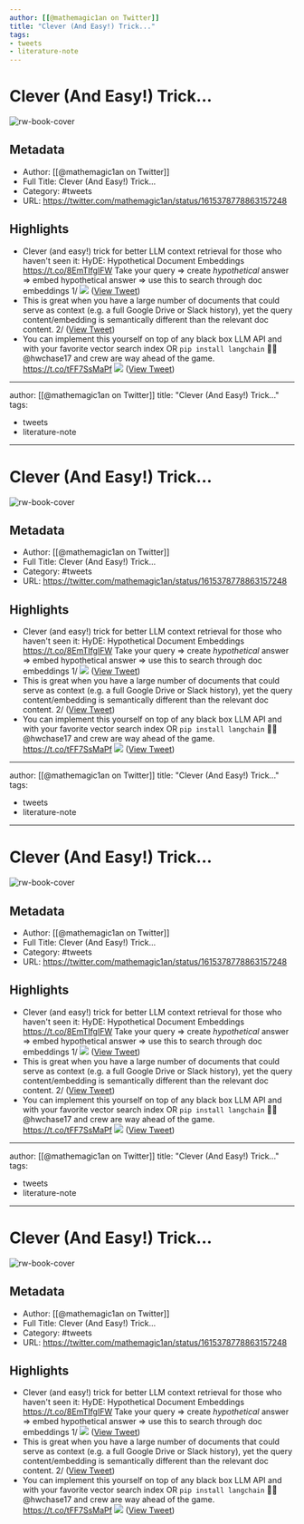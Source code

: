 ```yaml
---
author: [[@mathemagic1an on Twitter]]
title: "Clever (And Easy!) Trick..."
tags: 
- tweets
- literature-note
---
```

# Clever (And Easy!) Trick...

![rw-book-cover](https://pbs.twimg.com/profile_images/1607042017095258114/sSUQlvdW.jpg)

## Metadata
- Author: [[@mathemagic1an on Twitter]]
- Full Title: Clever (And Easy!) Trick...
- Category: #tweets
- URL: https://twitter.com/mathemagic1an/status/1615378778863157248

## Highlights
- Clever (and easy!) trick for better LLM context retrieval for those who haven't seen it:
  HyDE: Hypothetical Document Embeddings
  https://t.co/8EmTIfgIFW
  Take your query => create *hypothetical* answer => embed hypothetical answer => use this to search through doc embeddings
  1/ 
  ![](https://pbs.twimg.com/media/Fmr5CGpXEAAz1xA.jpg) ([View Tweet](https://twitter.com/mathemagic1an/status/1615378778863157248))
- This is great when you have a large number of documents that could serve as context (e.g. a full Google Drive or Slack history), yet the query content/embedding is semantically different than the relevant doc content.
  2/ ([View Tweet](https://twitter.com/mathemagic1an/status/1615378780557611010))
- You can implement this yourself on top of any black box LLM API and with your favorite vector search index
  OR
  `pip install langchain` 🚀🚀
  @hwchase17 and crew are way ahead of the game.
  https://t.co/tFF7SsMaPf 
  ![](https://pbs.twimg.com/media/Fmr5_dTXwAAaa_Q.jpg) ([View Tweet](https://twitter.com/mathemagic1an/status/1615378782579470337))
---
author: [[@mathemagic1an on Twitter]]
title: "Clever (And Easy!) Trick..."
tags: 
- tweets
- literature-note
---
# Clever (And Easy!) Trick...

![rw-book-cover](https://pbs.twimg.com/profile_images/1607042017095258114/sSUQlvdW.jpg)

## Metadata
- Author: [[@mathemagic1an on Twitter]]
- Full Title: Clever (And Easy!) Trick...
- Category: #tweets
- URL: https://twitter.com/mathemagic1an/status/1615378778863157248

## Highlights
- Clever (and easy!) trick for better LLM context retrieval for those who haven't seen it:
  HyDE: Hypothetical Document Embeddings
  https://t.co/8EmTIfgIFW
  Take your query => create *hypothetical* answer => embed hypothetical answer => use this to search through doc embeddings
  1/ 
  ![](https://pbs.twimg.com/media/Fmr5CGpXEAAz1xA.jpg) ([View Tweet](https://twitter.com/mathemagic1an/status/1615378778863157248))
- This is great when you have a large number of documents that could serve as context (e.g. a full Google Drive or Slack history), yet the query content/embedding is semantically different than the relevant doc content.
  2/ ([View Tweet](https://twitter.com/mathemagic1an/status/1615378780557611010))
- You can implement this yourself on top of any black box LLM API and with your favorite vector search index
  OR
  `pip install langchain` 🚀🚀
  @hwchase17 and crew are way ahead of the game.
  https://t.co/tFF7SsMaPf 
  ![](https://pbs.twimg.com/media/Fmr5_dTXwAAaa_Q.jpg) ([View Tweet](https://twitter.com/mathemagic1an/status/1615378782579470337))
---
author: [[@mathemagic1an on Twitter]]
title: "Clever (And Easy!) Trick..."
tags: 
- tweets
- literature-note
---
# Clever (And Easy!) Trick...

![rw-book-cover](https://pbs.twimg.com/profile_images/1607042017095258114/sSUQlvdW.jpg)

## Metadata
- Author: [[@mathemagic1an on Twitter]]
- Full Title: Clever (And Easy!) Trick...
- Category: #tweets
- URL: https://twitter.com/mathemagic1an/status/1615378778863157248

## Highlights
- Clever (and easy!) trick for better LLM context retrieval for those who haven't seen it:
  HyDE: Hypothetical Document Embeddings
  https://t.co/8EmTIfgIFW
  Take your query => create *hypothetical* answer => embed hypothetical answer => use this to search through doc embeddings
  1/ 
  ![](https://pbs.twimg.com/media/Fmr5CGpXEAAz1xA.jpg) ([View Tweet](https://twitter.com/mathemagic1an/status/1615378778863157248))
- This is great when you have a large number of documents that could serve as context (e.g. a full Google Drive or Slack history), yet the query content/embedding is semantically different than the relevant doc content.
  2/ ([View Tweet](https://twitter.com/mathemagic1an/status/1615378780557611010))
- You can implement this yourself on top of any black box LLM API and with your favorite vector search index
  OR
  `pip install langchain` 🚀🚀
  @hwchase17 and crew are way ahead of the game.
  https://t.co/tFF7SsMaPf 
  ![](https://pbs.twimg.com/media/Fmr5_dTXwAAaa_Q.jpg) ([View Tweet](https://twitter.com/mathemagic1an/status/1615378782579470337))
---
author: [[@mathemagic1an on Twitter]]
title: "Clever (And Easy!) Trick..."
tags: 
- tweets
- literature-note
---
# Clever (And Easy!) Trick...

![rw-book-cover](https://pbs.twimg.com/profile_images/1607042017095258114/sSUQlvdW.jpg)

## Metadata
- Author: [[@mathemagic1an on Twitter]]
- Full Title: Clever (And Easy!) Trick...
- Category: #tweets
- URL: https://twitter.com/mathemagic1an/status/1615378778863157248

## Highlights
- Clever (and easy!) trick for better LLM context retrieval for those who haven't seen it:
  HyDE: Hypothetical Document Embeddings
  https://t.co/8EmTIfgIFW
  Take your query => create *hypothetical* answer => embed hypothetical answer => use this to search through doc embeddings
  1/ 
  ![](https://pbs.twimg.com/media/Fmr5CGpXEAAz1xA.jpg) ([View Tweet](https://twitter.com/mathemagic1an/status/1615378778863157248))
- This is great when you have a large number of documents that could serve as context (e.g. a full Google Drive or Slack history), yet the query content/embedding is semantically different than the relevant doc content.
  2/ ([View Tweet](https://twitter.com/mathemagic1an/status/1615378780557611010))
- You can implement this yourself on top of any black box LLM API and with your favorite vector search index
  OR
  `pip install langchain` 🚀🚀
  @hwchase17 and crew are way ahead of the game.
  https://t.co/tFF7SsMaPf 
  ![](https://pbs.twimg.com/media/Fmr5_dTXwAAaa_Q.jpg) ([View Tweet](https://twitter.com/mathemagic1an/status/1615378782579470337))
